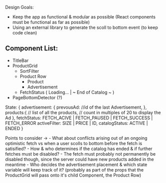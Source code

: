 Design Goals: 

- Keep the app as functional & modular as possible (React components must be functional as far as possible)
- Using an external library to generate the scoll to bottom event (to keep code clean)



Component List: 
------------------------
- TitleBar  
- ProductGrid
    - SortFilter
    - Product Row
        - Product
        - Advertisement 
    - FetchStatus ( Loading... | ~ End of Catalog ~ )
- PageBottomDetector (?)


State:
{
    advertisement: {
        prevousAd: //id of the last Advertisement,
    },
    products:{ 
        //  list of all the products,
        //  count in multiples of 20 to display the Ad
    },
    fetchStatus: FETCH_ACIVE | FETCH_PAUSED | FETCH_SUCCESS | FETCH_ERROR
    activeFilter: SIZE | PRICE | ID,
    catalogStatus: ACTIVE | ENDED
}

Points to consider -> 
    - What about conflicts arising out of an ongoing optimistic fetch vs when a user scolls to bottom before the fetch is satisified?
    - How & who determines if the catalog has ended & if further fetches must be disabled? 
    - The fetch must probably not permanently be disabled though, since the server could have new products added in the meantime
    - Who decides the advertisement placement & which state variable will keep track of it? (probably as part of the props that the ProductGrid will pass onto it's child Component, the Product Row)